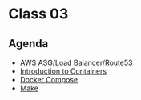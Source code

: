 # Class 03

## Agenda

 - [AWS ASG/Load Balancer/Route53](/classes/03class/aws/README.md)
 - [Introduction to Containers](/classes/03class/docker/README.md)
 - [Docker Compose](/classes/03class/compose/README.md)
 - [Make](/classes/03class/make/README.md)
